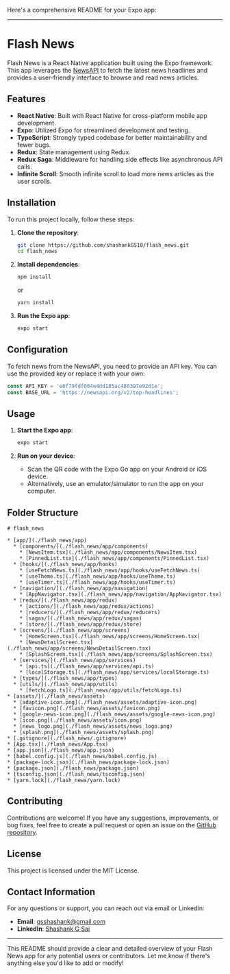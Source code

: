 Here's a comprehensive README for your Expo app:

---

# Flash News

Flash News is a React Native application built using the Expo framework. This app leverages the [NewsAPI](https://newsapi.org/) to fetch the latest news headlines and provides a user-friendly interface to browse and read news articles.

## Features

- **React Native**: Built with React Native for cross-platform mobile app development.
- **Expo**: Utilized Expo for streamlined development and testing.
- **TypeScript**: Strongly typed codebase for better maintainability and fewer bugs.
- **Redux**: State management using Redux.
- **Redux Saga**: Middleware for handling side effects like asynchronous API calls.
- **Infinite Scroll**: Smooth infinite scroll to load more news articles as the user scrolls.

## Installation

To run this project locally, follow these steps:

1. **Clone the repository**:
   ```bash
   git clone https://github.com/shashankGS10/flash_news.git
   cd flash_news
   ```

2. **Install dependencies**:
   ```bash
   npm install
   ```
   or
   ```bash
   yarn install
   ```

3. **Run the Expo app**:
   ```bash
   expo start
   ```

## Configuration

To fetch news from the NewsAPI, you need to provide an API key. You can use the provided key or replace it with your own:

```typescript
const API_KEY = 'e6f79fdf004e4dd185ac480397e92d1e';
const BASE_URL = 'https://newsapi.org/v2/top-headlines';
```

## Usage

1. **Start the Expo app**:
   ```bash
   expo start
   ```

2. **Run on your device**:
   - Scan the QR code with the Expo Go app on your Android or iOS device.
   - Alternatively, use an emulator/simulator to run the app on your computer.

## Folder Structure

```plaintext
# flash_news

* [app/](./flash_news/app)
  * [components/](./flash_news/app/components)
    * [NewsItem.tsx](./flash_news/app/components/NewsItem.tsx)
    * [PinnedList.tsx](./flash_news/app/components/PinnedList.tsx)
  * [hooks/](./flash_news/app/hooks)
    * [useFetchNews.ts](./flash_news/app/hooks/useFetchNews.ts)
    * [useTheme.ts](./flash_news/app/hooks/useTheme.ts)
    * [useTimer.ts](./flash_news/app/hooks/useTimer.ts)
  * [navigation/](./flash_news/app/navigation)
    * [AppNavigator.tsx](./flash_news/app/navigation/AppNavigator.tsx)
  * [redux/](./flash_news/app/redux)
    * [actions/](./flash_news/app/redux/actions)
    * [reducers/](./flash_news/app/redux/reducers)
    * [sagas/](./flash_news/app/redux/sagas)
    * [store/](./flash_news/app/redux/store)
  * [screens/](./flash_news/app/screens)
    * [HomeScreen.tsx](./flash_news/app/screens/HomeScreen.tsx)
    * [NewsDetailScreen.tsx](./flash_news/app/screens/NewsDetailScreen.tsx)
    * [SplashScreen.tsx](./flash_news/app/screens/SplashScreen.tsx)
  * [services/](./flash_news/app/services)
    * [api.ts](./flash_news/app/services/api.ts)
    * [localStorage.ts](./flash_news/app/services/localStorage.ts)
  * [types/](./flash_news/app/types)
  * [utils/](./flash_news/app/utils)
    * [fetchLogo.ts](./flash_news/app/utils/fetchLogo.ts)
* [assets/](./flash_news/assets)
  * [adaptive-icon.png](./flash_news/assets/adaptive-icon.png)
  * [favicon.png](./flash_news/assets/favicon.png)
  * [google-news-icon.png](./flash_news/assets/google-news-icon.png)
  * [icon.png](./flash_news/assets/icon.png)
  * [news_logo.png](./flash_news/assets/news_logo.png)
  * [splash.png](./flash_news/assets/splash.png)
* [.gitignore](./flash_news/.gitignore)
* [App.tsx](./flash_news/App.tsx)
* [app.json](./flash_news/app.json)
* [babel.config.js](./flash_news/babel.config.js)
* [package-lock.json](./flash_news/package-lock.json)
* [package.json](./flash_news/package.json)
* [tsconfig.json](./flash_news/tsconfig.json)
* [yarn.lock](./flash_news/yarn.lock)
```

## Contributing

Contributions are welcome! If you have any suggestions, improvements, or bug fixes, feel free to create a pull request or open an issue on the [GitHub repository](https://github.com/shashankGS10/flash_news).

## License

This project is licensed under the MIT License.

## Contact Information

For any questions or support, you can reach out via email or LinkedIn:

- **Email**: gsshashank@gmail.com
- **LinkedIn**: [Shashank G Sai](https://www.linkedin.com/in/shashank-g-sai/)

---

This README should provide a clear and detailed overview of your Flash News app for any potential users or contributors. Let me know if there's anything else you'd like to add or modify!